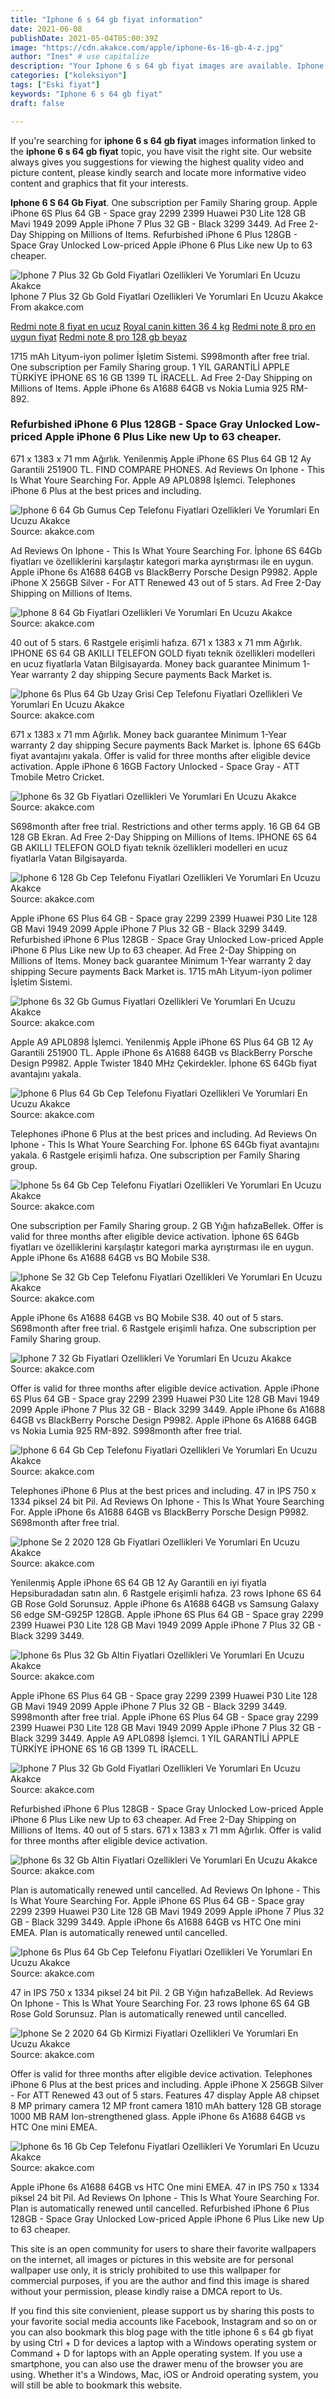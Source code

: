 ```yaml
---
title: "Iphone 6 s 64 gb fiyat information"
date: 2021-06-08
publishDate: 2021-05-04T05:00:39Z
image: "https://cdn.akakce.com/apple/iphone-6s-16-gb-4-z.jpg"
author: "Ines" # use capitalize
description: "Your Iphone 6 s 64 gb fiyat images are available. Iphone 6 s 64 gb fiyat are a topic that is being searched for and liked by netizens today. You can Find and Download the Iphone 6 s 64 gb fiyat files here. Get all royalty-free vectors."
categories: ["koleksiyon"]
tags: ["Eski fiyat"]
keywords: "Iphone 6 s 64 gb fiyat"
draft: false

---
```


If you're searching for **iphone 6 s 64 gb fiyat** images information linked to the **iphone 6 s 64 gb fiyat** topic, you have visit the right  site.  Our website always  gives you  suggestions  for viewing  the highest  quality video and picture  content, please kindly search and locate more informative video content and graphics  that fit your interests.

**Iphone 6 S 64 Gb Fiyat**. One subscription per Family Sharing group. Apple iPhone 6S Plus 64 GB - Space gray 2299 2399 Huawei P30 Lite 128 GB Mavi 1949 2099 Apple iPhone 7 Plus 32 GB - Black 3299 3449. Ad Free 2-Day Shipping on Millions of Items. Refurbished iPhone 6 Plus 128GB - Space Gray Unlocked Low-priced Apple iPhone 6 Plus Like new Up to 63 cheaper.

![Iphone 7 Plus 32 Gb Gold Fiyatlari Ozellikleri Ve Yorumlari En Ucuzu Akakce](https://cdn.akakce.com/apple/iphone-7-plus-32-gb-gold-z.jpg "Iphone 7 Plus 32 Gb Gold Fiyatlari Ozellikleri Ve Yorumlari En Ucuzu Akakce")
Iphone 7 Plus 32 Gb Gold Fiyatlari Ozellikleri Ve Yorumlari En Ucuzu Akakce From akakce.com

[Redmi note 8 fiyat en ucuz](/redmi-note-8-fiyat-en-ucuz/)
[Royal canin kitten 36 4 kg](/royal-canin-kitten-36-4-kg/)
[Redmi note 8 pro en uygun fiyat](/redmi-note-8-pro-en-uygun-fiyat/)
[Redmi note 8 pro 128 gb beyaz](/redmi-note-8-pro-128-gb-beyaz/)

1715 mAh Lityum-iyon polimer İşletim Sistemi. S998month after free trial. One subscription per Family Sharing group. 1 YIL GARANTİLİ APPLE TÜRKİYE İPHONE 6S 16 GB 1399 TL İRACELL. Ad Free 2-Day Shipping on Millions of Items. Apple iPhone 6s A1688 64GB vs Nokia Lumia 925 RM-892.

### Refurbished iPhone 6 Plus 128GB - Space Gray Unlocked Low-priced Apple iPhone 6 Plus Like new Up to 63 cheaper.

671 x 1383 x 71 mm Ağırlık. Yenilenmiş Apple iPhone 6S Plus 64 GB 12 Ay Garantili 251900 TL. FIND COMPARE PHONES. Ad Reviews On Iphone - This Is What Youre Searching For. Apple A9 APL0898 İşlemci. Telephones iPhone 6 Plus at the best prices and including.


![Iphone 6 64 Gb Gumus Cep Telefonu Fiyatlari Ozellikleri Ve Yorumlari En Ucuzu Akakce](https://cdn.akakce.com/apple/iphone-6-64-gb-gumus-x.jpg "Iphone 6 64 Gb Gumus Cep Telefonu Fiyatlari Ozellikleri Ve Yorumlari En Ucuzu Akakce")
Source: akakce.com

Ad Reviews On Iphone - This Is What Youre Searching For. İphone 6S 64Gb fiyatları ve özelliklerini karşılaştır kategori marka ayrıştırması ile en uygun. Apple iPhone 6s A1688 64GB vs BlackBerry Porsche Design P9982. Apple iPhone X 256GB Silver - For ATT Renewed 43 out of 5 stars. Ad Free 2-Day Shipping on Millions of Items.

![Iphone 8 64 Gb Fiyatlari Ozellikleri Ve Yorumlari En Ucuzu Akakce](https://cdn.akakce.com/apple/iphone-8-64-gb-z.jpg "Iphone 8 64 Gb Fiyatlari Ozellikleri Ve Yorumlari En Ucuzu Akakce")
Source: akakce.com

40 out of 5 stars. 6 Rastgele erişimli hafıza. 671 x 1383 x 71 mm Ağırlık. IPHONE 6S 64 GB AKILLI TELEFON GOLD fiyatı teknik özellikleri modelleri en ucuz fiyatlarla Vatan Bilgisayarda. Money back guarantee Minimum 1-Year warranty 2 day shipping Secure payments Back Market is.

![Iphone 6s Plus 64 Gb Uzay Grisi Cep Telefonu Fiyatlari Ozellikleri Ve Yorumlari En Ucuzu Akakce](https://cdn.akakce.com/apple/iphone-6s-plus-64-gb-uzay-grisi-z.jpg "Iphone 6s Plus 64 Gb Uzay Grisi Cep Telefonu Fiyatlari Ozellikleri Ve Yorumlari En Ucuzu Akakce")
Source: akakce.com

671 x 1383 x 71 mm Ağırlık. Money back guarantee Minimum 1-Year warranty 2 day shipping Secure payments Back Market is. İphone 6S 64Gb fiyat avantajını yakala. Offer is valid for three months after eligible device activation. Apple iPhone 6 16GB Factory Unlocked - Space Gray - ATT Tmobile Metro Cricket.

![Iphone 6s 32 Gb Fiyatlari Ozellikleri Ve Yorumlari En Ucuzu Akakce](https://cdn.akakce.com/apple/iphone-6s-32-gb-z.jpg "Iphone 6s 32 Gb Fiyatlari Ozellikleri Ve Yorumlari En Ucuzu Akakce")
Source: akakce.com

S698month after free trial. Restrictions and other terms apply. 16 GB 64 GB 128 GB Ekran. Ad Free 2-Day Shipping on Millions of Items. IPHONE 6S 64 GB AKILLI TELEFON GOLD fiyatı teknik özellikleri modelleri en ucuz fiyatlarla Vatan Bilgisayarda.

![Iphone 6 128 Gb Cep Telefonu Fiyatlari Ozellikleri Ve Yorumlari En Ucuzu Akakce](https://cdn.akakce.com/apple/iphone-6-128-gb-z.jpg "Iphone 6 128 Gb Cep Telefonu Fiyatlari Ozellikleri Ve Yorumlari En Ucuzu Akakce")
Source: akakce.com

Apple iPhone 6S Plus 64 GB - Space gray 2299 2399 Huawei P30 Lite 128 GB Mavi 1949 2099 Apple iPhone 7 Plus 32 GB - Black 3299 3449. Refurbished iPhone 6 Plus 128GB - Space Gray Unlocked Low-priced Apple iPhone 6 Plus Like new Up to 63 cheaper. Ad Free 2-Day Shipping on Millions of Items. Money back guarantee Minimum 1-Year warranty 2 day shipping Secure payments Back Market is. 1715 mAh Lityum-iyon polimer İşletim Sistemi.

![Iphone 6s 32 Gb Gumus Fiyatlari Ozellikleri Ve Yorumlari En Ucuzu Akakce](https://cdn.akakce.com/apple/iphone-6s-32-gb-gumus-z.jpg "Iphone 6s 32 Gb Gumus Fiyatlari Ozellikleri Ve Yorumlari En Ucuzu Akakce")
Source: akakce.com

Apple A9 APL0898 İşlemci. Yenilenmiş Apple iPhone 6S Plus 64 GB 12 Ay Garantili 251900 TL. Apple iPhone 6s A1688 64GB vs BlackBerry Porsche Design P9982. Apple Twister 1840 MHz Çekirdekler. İphone 6S 64Gb fiyat avantajını yakala.

![Iphone 6 Plus 64 Gb Cep Telefonu Fiyatlari Ozellikleri Ve Yorumlari En Ucuzu Akakce](https://cdn.akakce.com/apple/iphone-6-plus-64-gb-z.jpg "Iphone 6 Plus 64 Gb Cep Telefonu Fiyatlari Ozellikleri Ve Yorumlari En Ucuzu Akakce")
Source: akakce.com

Telephones iPhone 6 Plus at the best prices and including. Ad Reviews On Iphone - This Is What Youre Searching For. İphone 6S 64Gb fiyat avantajını yakala. 6 Rastgele erişimli hafıza. One subscription per Family Sharing group.

![Iphone 5s 64 Gb Cep Telefonu Fiyatlari Ozellikleri Ve Yorumlari En Ucuzu Akakce](https://cdn.akakce.com/apple/iphone-5s-64-gb-z.jpg "Iphone 5s 64 Gb Cep Telefonu Fiyatlari Ozellikleri Ve Yorumlari En Ucuzu Akakce")
Source: akakce.com

One subscription per Family Sharing group. 2 GB Yığın hafızaBellek. Offer is valid for three months after eligible device activation. İphone 6S 64Gb fiyatları ve özelliklerini karşılaştır kategori marka ayrıştırması ile en uygun. Apple iPhone 6s A1688 64GB vs BQ Mobile S38.

![Iphone Se 32 Gb Cep Telefonu Fiyatlari Ozellikleri Ve Yorumlari En Ucuzu Akakce](https://cdn.akakce.com/apple/iphone-se-32-gb-z.jpg "Iphone Se 32 Gb Cep Telefonu Fiyatlari Ozellikleri Ve Yorumlari En Ucuzu Akakce")
Source: akakce.com

Apple iPhone 6s A1688 64GB vs BQ Mobile S38. 40 out of 5 stars. S698month after free trial. 6 Rastgele erişimli hafıza. One subscription per Family Sharing group.

![Iphone 7 32 Gb Fiyatlari Ozellikleri Ve Yorumlari En Ucuzu Akakce](https://cdn.akakce.com/apple/iphone-7-32-gb-z.jpg "Iphone 7 32 Gb Fiyatlari Ozellikleri Ve Yorumlari En Ucuzu Akakce")
Source: akakce.com

Offer is valid for three months after eligible device activation. Apple iPhone 6S Plus 64 GB - Space gray 2299 2399 Huawei P30 Lite 128 GB Mavi 1949 2099 Apple iPhone 7 Plus 32 GB - Black 3299 3449. Apple iPhone 6s A1688 64GB vs BlackBerry Porsche Design P9982. Apple iPhone 6s A1688 64GB vs Nokia Lumia 925 RM-892. S998month after free trial.

![Iphone 6 64 Gb Cep Telefonu Fiyatlari Ozellikleri Ve Yorumlari En Ucuzu Akakce](https://cdn.akakce.com/apple/iphone-6-64-gb-z.jpg "Iphone 6 64 Gb Cep Telefonu Fiyatlari Ozellikleri Ve Yorumlari En Ucuzu Akakce")
Source: akakce.com

Telephones iPhone 6 Plus at the best prices and including. 47 in IPS 750 x 1334 piksel 24 bit Pil. Ad Reviews On Iphone - This Is What Youre Searching For. Apple iPhone 6s A1688 64GB vs BlackBerry Porsche Design P9982. S698month after free trial.

![Iphone Se 2 2020 128 Gb Fiyatlari Ozellikleri Ve Yorumlari En Ucuzu Akakce](https://cdn.akakce.com/apple/iphone-se-2-2020-128-gb-z.jpg "Iphone Se 2 2020 128 Gb Fiyatlari Ozellikleri Ve Yorumlari En Ucuzu Akakce")
Source: akakce.com

Yenilenmiş Apple iPhone 6S 64 GB 12 Ay Garantili en iyi fiyatla Hepsiburadadan satın alın. 6 Rastgele erişimli hafıza. 23 rows Iphone 6S 64 GB Rose Gold Sorunsuz. Apple iPhone 6s A1688 64GB vs Samsung Galaxy S6 edge SM-G925P 128GB. Apple iPhone 6S Plus 64 GB - Space gray 2299 2399 Huawei P30 Lite 128 GB Mavi 1949 2099 Apple iPhone 7 Plus 32 GB - Black 3299 3449.

![Iphone 6s Plus 32 Gb Altin Fiyatlari Ozellikleri Ve Yorumlari En Ucuzu Akakce](https://cdn.akakce.com/apple/iphone-6s-plus-32-gb-altin-z.jpg "Iphone 6s Plus 32 Gb Altin Fiyatlari Ozellikleri Ve Yorumlari En Ucuzu Akakce")
Source: akakce.com

Apple iPhone 6S Plus 64 GB - Space gray 2299 2399 Huawei P30 Lite 128 GB Mavi 1949 2099 Apple iPhone 7 Plus 32 GB - Black 3299 3449. S998month after free trial. Apple iPhone 6S Plus 64 GB - Space gray 2299 2399 Huawei P30 Lite 128 GB Mavi 1949 2099 Apple iPhone 7 Plus 32 GB - Black 3299 3449. Apple A9 APL0898 İşlemci. 1 YIL GARANTİLİ APPLE TÜRKİYE İPHONE 6S 16 GB 1399 TL İRACELL.

![Iphone 7 Plus 32 Gb Gold Fiyatlari Ozellikleri Ve Yorumlari En Ucuzu Akakce](https://cdn.akakce.com/apple/iphone-7-plus-32-gb-gold-z.jpg "Iphone 7 Plus 32 Gb Gold Fiyatlari Ozellikleri Ve Yorumlari En Ucuzu Akakce")
Source: akakce.com

Refurbished iPhone 6 Plus 128GB - Space Gray Unlocked Low-priced Apple iPhone 6 Plus Like new Up to 63 cheaper. Ad Free 2-Day Shipping on Millions of Items. 40 out of 5 stars. 671 x 1383 x 71 mm Ağırlık. Offer is valid for three months after eligible device activation.

![Iphone 6s 32 Gb Altin Fiyatlari Ozellikleri Ve Yorumlari En Ucuzu Akakce](https://cdn.akakce.com/apple/iphone-6s-32-gb-altin-z.jpg "Iphone 6s 32 Gb Altin Fiyatlari Ozellikleri Ve Yorumlari En Ucuzu Akakce")
Source: akakce.com

Plan is automatically renewed until cancelled. Ad Reviews On Iphone - This Is What Youre Searching For. Apple iPhone 6S Plus 64 GB - Space gray 2299 2399 Huawei P30 Lite 128 GB Mavi 1949 2099 Apple iPhone 7 Plus 32 GB - Black 3299 3449. Apple iPhone 6s A1688 64GB vs HTC One mini EMEA. Plan is automatically renewed until cancelled.

![Iphone 6s Plus 64 Gb Cep Telefonu Fiyatlari Ozellikleri Ve Yorumlari En Ucuzu Akakce](https://cdn.akakce.com/apple/iphone-6s-plus-64-gb-z.jpg "Iphone 6s Plus 64 Gb Cep Telefonu Fiyatlari Ozellikleri Ve Yorumlari En Ucuzu Akakce")
Source: akakce.com

47 in IPS 750 x 1334 piksel 24 bit Pil. 2 GB Yığın hafızaBellek. Ad Reviews On Iphone - This Is What Youre Searching For. 23 rows Iphone 6S 64 GB Rose Gold Sorunsuz. Plan is automatically renewed until cancelled.

![Iphone Se 2 2020 64 Gb Kirmizi Fiyatlari Ozellikleri Ve Yorumlari En Ucuzu Akakce](https://cdn.akakce.com/apple/iphone-se-2-2020-64-gb-kirmizi-z.jpg "Iphone Se 2 2020 64 Gb Kirmizi Fiyatlari Ozellikleri Ve Yorumlari En Ucuzu Akakce")
Source: akakce.com

Offer is valid for three months after eligible device activation. Telephones iPhone 6 Plus at the best prices and including. Apple iPhone X 256GB Silver - For ATT Renewed 43 out of 5 stars. Features 47 display Apple A8 chipset 8 MP primary camera 12 MP front camera 1810 mAh battery 128 GB storage 1000 MB RAM Ion-strengthened glass. Apple iPhone 6s A1688 64GB vs HTC One mini EMEA.

![Iphone 6s 16 Gb Cep Telefonu Fiyatlari Ozellikleri Ve Yorumlari En Ucuzu Akakce](https://cdn.akakce.com/apple/iphone-6s-16-gb-4-z.jpg "Iphone 6s 16 Gb Cep Telefonu Fiyatlari Ozellikleri Ve Yorumlari En Ucuzu Akakce")
Source: akakce.com

Apple iPhone 6s A1688 64GB vs HTC One mini EMEA. 47 in IPS 750 x 1334 piksel 24 bit Pil. Ad Reviews On Iphone - This Is What Youre Searching For. Plan is automatically renewed until cancelled. Refurbished iPhone 6 Plus 128GB - Space Gray Unlocked Low-priced Apple iPhone 6 Plus Like new Up to 63 cheaper.

This site is an open community for users to share their favorite wallpapers on the internet, all images or pictures in this website are for personal wallpaper use only, it is stricly prohibited to use this wallpaper for commercial purposes, if you are the author and find this image is shared without your permission, please kindly raise a DMCA report to Us.

If you find this site convienient, please support us by sharing this posts to your favorite social media accounts like Facebook, Instagram and so on or you can also bookmark this blog page with the title iphone 6 s 64 gb fiyat by using Ctrl + D for devices a laptop with a Windows operating system or Command + D for laptops with an Apple operating system. If you use a smartphone, you can also use the drawer menu of the browser you are using. Whether it's a Windows, Mac, iOS or Android operating system, you will still be able to bookmark this website.
